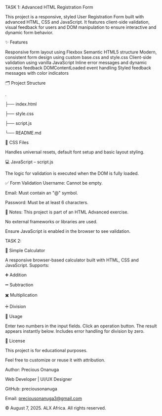 TASK 1: Advanced HTML Registration Form

This project is a responsive, styled User Registration Form built with advanced HTML, CSS and JavaScript. It features client-side validation, visual feedback for users and DOM manipulation to ensure interactive and dynamic form behavior.

✨ Features

Responsive form layout using Flexbox
Semantic HTML5 structure
Modern, consistent form design using custom base.css and style.css
Client-side validation using vanilla JavaScript
Inline error messages and dynamic success feedback
DOMContentLoaded event handling
Styled feedback messages with color indicators

🗂️ Project Structure

.

├── index.html

├── style.css

├── script.js

└── README.md

🎨 CSS Files

Handles universal resets, default font setup and basic layout styling.

💻 JavaScript – script.js

The logic for validation is executed when the DOM is fully loaded.

✅ Form Validation
Username: Cannot be empty.

Email: Must contain an "@" symbol.

Password: Must be at least 6 characters.

📌 Notes: 
This project is part of an HTML Advanced exercise.

No external frameworks or libraries are used.

Ensure JavaScript is enabled in the browser to see validation.

TASK 2:

📐 Simple Calculator

A responsive browser-based calculator built with HTML, CSS and JavaScript. 
Supports:

➕ Addition

➖ Subtraction

✖️ Multiplication

➗ Division

🔸 Usage

Enter two numbers in the input fields.
Click an operation button.
The result appears instantly below.
Includes error handling for division by zero.

📃 License

This project is for educational purposes.

Feel free to customize or reuse it with attribution.

Author:
Precious Onanuga

Web Developer | UI/UX Designer


GitHub: preciousonanuga

Email: preciousonanuga3@gmail.com

© August 7, 2025. ALX Africa. All rights reserved.
